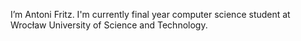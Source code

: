 I’m Antoni Fritz. I'm currently final year computer science student at Wrocław University of Science and Technology.

<!---
antonifritz/antonifritz is a ✨ special ✨ repository because its `README.md` (this file) appears on your GitHub profile.
You can click the Preview link to take a look at your changes.
--->
